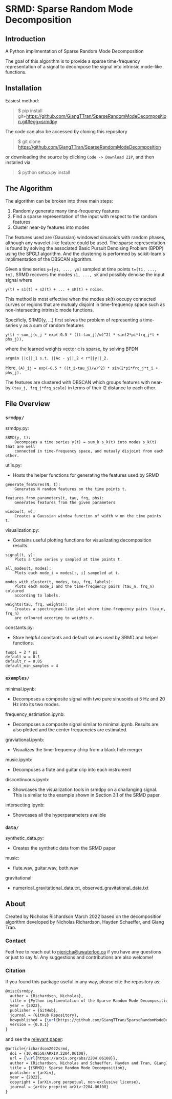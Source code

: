 # SRMD: Sparse Random Mode Decomposition

## Introduction

A Python implimentation of Sparse Random Mode Decomposition

The goal of this algorithm is to provide a sparse time-frequency representation
of a signal to decompose the signal into intrinsic mode-like functions.

## Installation

Easiest method:

> \$ pip install git+https://github.com/GiangTTran/SparseRandomModeDecomposition.git#egg=srmdpy

The code can also be accessed by cloning this repository

> \$ git clone <https://github.com/GiangTTran/SparseRandomModeDecomposition>

or downloading the source by clicking `Code -> Download ZIP`, and then installed via

> \$ python setup.py install

## The Algorithm

The algorithm can be broken into three main steps:
    
1. Randomly generate many time-frequency features
2. Find a sparse representation of the input with respect to the random features
3. Cluster near-by features into modes

The features used are (Gaussian) windowed sinusoids with random phases, although
any wavelet-like feature could be used. The sparse representation is found by
solving the associated Basic Pursuit Denoising Problem (BPDP) using the SPGL1
algorithm. And the clustering is performed by scikit-learn's implimentation of
the DBSCAN algorithm.

Given a time series ```y=[y1, ..., ym]``` sampled at time points ```t=[t1, ..., tm],```
SRMD recovers the modes ```s1, ..., sK``` and possibly denoise the input signal where

```y(t) = s1(t) + s2(t) + ... + sK(t) + noise.```

This method is most effective when the modes sk(t) occupy connected curves
or regions that are mutualy disjoint in time-frequency space such as
non-intersecting intrinsic mode functions.

Specificly, SRMD(y, ...) first solves the problem of representing a time-series
y as a sum of random features

```y(t) ~ sum_j(c_j * exp(-0.5 * ((t-tau_j)/w)^2) * sin(2*pi*frq_j*t + phs_j)),```

where the learned weights vector c is sparse, by solving BPDN

```argmin ||c||_1 s.t. ||Ac - y||_2 < r*||y||_2.```

Here, ```(A)_ij = exp(-0.5 * ((t_i-tau_j)/w)^2) * sin(2*pi*frq_j*t_i + phs_j).```

The features are clustered with DBSCAN which groups features with near-by
```(tau_j, frq_j*frq_scale)``` in terms of their l2 distance to each other.

## File Overview
###  ```srmdpy/```
srmdpy.py:
```
SRMD(y, t):
    Decomposes a time series y(t) = sum_k s_k(t) into modes s_k(t) that are well
    connected in time-frequency space, and mutualy disjoint from each other.
```
    
utils.py: 
- Hosts the helper functions for generating the features used by SRMD
```
generate_features(N, t):
    Generates N random features on the time points t.

features_from_parameters(t, tau, frq, phs):
    Generates features from the given parameters

window(t, w):
    Creates a Gaussian window function of width w on the time points t.
```

visualization.py:
- Contains useful plotting functions for visualizating decomposition results.
```
signal(t, y):
    Plots a time series y sampled at time points t.
    
all_modes(t, modes):
    Plots each mode_i = modes[:, i] sampeled at t.
    
modes_with_cluster(t, modes, tau, frq, labels):
    Plots each mode_i and the time-frequency pairs (tau_n, frq_n) coloured
    according to labels.
    
weights(tau, frq, weights):
    Creates a spectrogram-like plot where time-frequency pairs (tau_n, frq_n)
    are coloured accoring to weights_n.
```

constants.py:
- Store helpful constants and default values used by SRMD and helper functions.
```
twopi = 2 * pi
default_w = 0.1
default_r = 0.05
default_min_samples = 4
```
### ```examples/```

minimal.ipynb:
- Decomposes a composite signal with two pure sinusoids at 5 Hz and 20 Hz into its two modes.

frequency_estimation.ipynb:
- Decomposes a composite signal similar to minimal.ipynb. Results are also plotted and the center frequencies are estimated.

graviational.ipynb:
- Visualizes the time-frequency chirp from a black hole merger

music.ipynb:
- Decomposes a flute and guitar clip into each instrument

discontinuous.ipynb:
- Showcases the visualization tools in srmdpy on a challanging signal. This is similar to the example shown in Section 3.1 of the SRMD paper.

intersecting.ipynb:
- Showcases all the hyperparameters avalible

### ```data/```
synthetic_data.py:
- Creates the synthetic data from the SRMD paper

music:
- flute.wav, guitar.wav, both.wav

gravitational:
- numerical_gravitational_data.txt, observed_gravitational_data.txt

## About

Created by Nicholas Richardson March 2022 based on the decomposition algorithm
developed by Nicholas Richardson, Hayden Schaeffer, and Giang Tran.

### Contact

Feel free to reach out to njericha@uwaterloo.ca if you have any questions or
just to say *hi*. Any suggestions and contributions are also welcome!

### Citation
If you found this package useful in any way, please cite the repository as:

```latex
@misc{srmdpy,
  author = {Richardson, Nicholas},
  title = {Python implimentation of the Sparse Random Mode Decomposition algorithm},
  year = {2022},
  publisher = {GitHub},
  journal = {GitHub Repository},
  howpublished = {\url{https://github.com/GiangTTran/SparseRandomModeDecomposition}},
  version = {0.0.1}
}
```

and see the [relevant paper](https://arxiv.org/abs/2204.06108):

```latex
@article{richardson2022srmd,
  doi = {10.48550/ARXIV.2204.06108},
  url = {\url{https://arxiv.org/abs/2204.06108}},
  author = {Richardson, Nicholas and Schaeffer, Hayden and Tran, Giang},
  title = {{SRMD}: Sparse Random Mode Decomposition},
  publisher = {arXiv},
  year = {2022},
  copyright = {arXiv.org perpetual, non-exclusive license},
  journal = {arXiv preprint arXiv:2204.06108}
}
```
